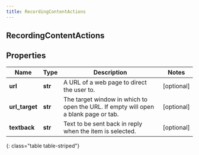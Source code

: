 ```yaml
---
title: RecordingContentActions
---
```

## RecordingContentActions

## Properties

|Name | Type | Description | Notes|
|------------ | ------------- | ------------- | -------------|
| **url** | **str** | A URL of a web page to direct the user to. | [optional] |
| **url_target** | **str** | The target window in which to open the URL. If empty will open a blank page or tab. | [optional] |
| **textback** | **str** | Text to be sent back in reply when the item is selected. | [optional] |
{: class="table table-striped"}


